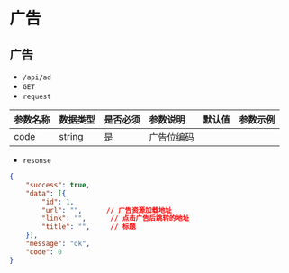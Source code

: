 # 广告
## 广告
- `/api/ad`
- `GET`
- `request`

| 参数名称 | 数据类型 | 是否必须 |参数说明|默认值|参数示例|
| :-----| :---- | :---- | :---- | :---- | :---- |
| code | string | 是 | 广告位编码|||

- `resonse`
```json
{
    "success": true,
    "data": [{
        "id": 1,
        "url": "",      // 广告资源加载地址
        "link": "",      // 点击广告后跳转的地址
        "title": "",     // 标题
    }],
    "message": "ok",
    "code": 0
}
```